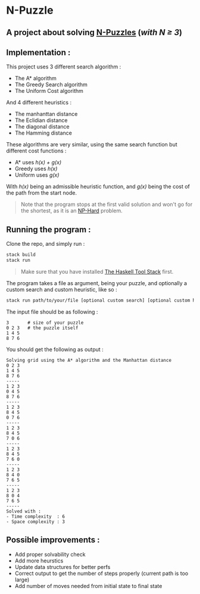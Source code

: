 # N-Puzzle

## A project about solving [N-Puzzles](https://en.wikipedia.org/wiki/15_puzzle) (*with N ≥ 3*)


## Implementation :
This project uses 3 different search algorithm :
- The A* algorithm
- The Greedy Search algorithm
- The Uniform Cost algorithm

And 4 different heuristics :
- The manhanttan distance
- The Eclidian distance
- The diagonal distance
- The Hamming distance

These algorithms are very similar, using the same search function but different cost functions :
- A* uses *h(x) + g(x)*
- Greedy uses *h(x)*
- Uniform uses *g(x)*

With *h(x)* being an admissible heuristic function, and *g(x)* being the cost of the path from the start node.
> Note that the program stops at the first valid solution and won't go for the shortest, as it is an [NP-Hard](http://sumitg.com/assets/n-puzzle.pdf) problem.

## Running the program :
Clone the repo, and simply run :
```bash
stack build
stack run
```
> Make sure that you have installed [The Haskell Tool Stack](https://docs.haskellstack.org/en/stable/README/) first.

The program takes a file as argument, being your puzzle, and optionally a custom search and custom heuristic, like so :
```bash
stack run path/to/your/file [optional custom search] [optional custom heuristic]
```
The  input file should be as following :
```
3       # size of your puzzle
0 2 3   # the puzzle itself
1 4 5
8 7 6
```
You should get the following as output :
```
Solving grid using the A* algorithm and the Manhattan distance
0 2 3
1 4 5
8 7 6
-----
1 2 3
0 4 5
8 7 6
-----
1 2 3
8 4 5
0 7 6
-----
1 2 3
8 4 5
7 0 6
-----
1 2 3
8 4 5
7 6 0
-----
1 2 3
8 4 0
7 6 5
-----
1 2 3
8 0 4
7 6 5
-----
Solved with :
- Time complexity  : 6
- Space complexity : 3
```

## Possible improvements :
- Add proper solvability check
- Add more heurstics
- Update data structures for better perfs
- Correct output to get the number of steps properly (current path is too large)
- Add number of moves needed from initial state to final state